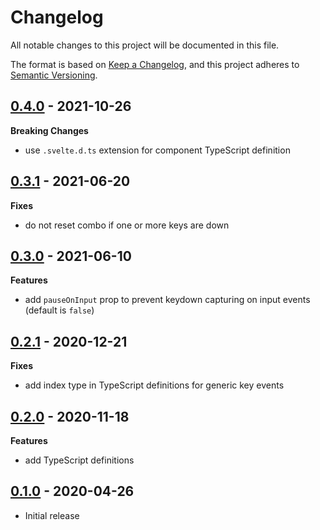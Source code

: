 # Changelog

All notable changes to this project will be documented in this file.

The format is based on [Keep a Changelog](https://keepachangelog.com/en/1.0.0/),
and this project adheres to [Semantic Versioning](https://semver.org/spec/v2.0.0.html).

## [0.4.0](https://github.com/metonym/svelte-keydown/releases/tag/v0.4.0) - 2021-10-26

**Breaking Changes**

- use `.svelte.d.ts` extension for component TypeScript definition

## [0.3.1](https://github.com/metonym/svelte-keydown/releases/tag/v0.3.1) - 2021-06-20

**Fixes**

- do not reset combo if one or more keys are down

## [0.3.0](https://github.com/metonym/svelte-keydown/releases/tag/v0.3.0) - 2021-06-10

**Features**

- add `pauseOnInput` prop to prevent keydown capturing on input events (default is `false`)

## [0.2.1](https://github.com/metonym/svelte-keydown/releases/tag/v0.2.1) - 2020-12-21

**Fixes**

- add index type in TypeScript definitions for generic key events

## [0.2.0](https://github.com/metonym/svelte-keydown/releases/tag/v0.2.0) - 2020-11-18

**Features**

- add TypeScript definitions

## [0.1.0](https://github.com/metonym/svelte-keydown/releases/tag/v0.1.0) - 2020-04-26

- Initial release
